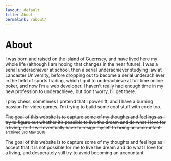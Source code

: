 ```yaml
---
layout: default
title: About
permalink: /about/
---
```


# About

<p>
I was born and raised on the island of Guernsey, and have lived here my whole life (although I am hoping that changes in the near future). I was a serial underachiever at school, then a serial underachiever studying law at Lancaster University, before dropping out to become a serial underachiever in the field of sports trading, which I quit to underachieve at full time online poker, and now I’m a web developer. I haven’t really had enough time in my new profession to underachieve, but don’t worry, I’ll get there.
</p>

<p>
I play chess, sometimes I pretend that I powerlift, and I have a burning passion for   video games. I’m trying to build some cool stuff with code too.
</p>

<p>
<s>The goal of this website is to capture some of my thoughts and feelings as I try to figure out whether it’s possible to live the dream and do what I love for a living, or if I will eventually have to resign myself to being an accountant.
</s>
<sub>archived 3rd May 2018</sub>
</p>

<p>
The goal of this website is to capture some of my thoughts and feelings as I accept that it is not possible for me to live the dream and do what I love for a living, and desperately still try to avoid becoming an accountant.
</p>
